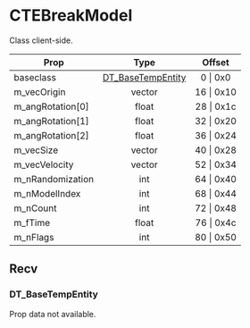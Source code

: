 # CTEBreakModel

Class client-side.

|Prop|Type|Offset|
|---|:-:|:-:|
|baseclass|[DT_BaseTempEntity](#dt_basetempentity)|0 \| 0x0|
|m_vecOrigin|vector|16 \| 0x10|
|m_angRotation[0]|float|28 \| 0x1c|
|m_angRotation[1]|float|32 \| 0x20|
|m_angRotation[2]|float|36 \| 0x24|
|m_vecSize|vector|40 \| 0x28|
|m_vecVelocity|vector|52 \| 0x34|
|m_nRandomization|int|64 \| 0x40|
|m_nModelIndex|int|68 \| 0x44|
|m_nCount|int|72 \| 0x48|
|m_fTime|float|76 \| 0x4c|
|m_nFlags|int|80 \| 0x50|

## Recv

### DT_BaseTempEntity

Prop data not available.
